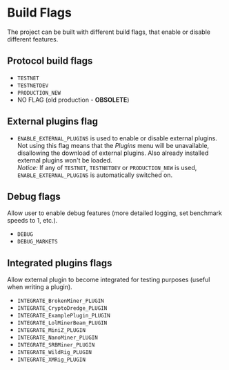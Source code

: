 # Build Flags

The project can be built with different build flags, that enable or disable different features.

## Protocol build flags
- `TESTNET`
- `TESTNETDEV`
- `PRODUCTION_NEW`
- NO FLAG (old production  - **OBSOLETE**)

## External plugins flag

- `ENABLE_EXTERNAL_PLUGINS` is used to enable or disable external plugins. Not using this flag means that the *Plugins* menu will be unavailable, disallowing the download of external plugins. Also already installed external plugins won't be loaded.<br>
*Notice:* If any of `TESTNET`, `TESTNETDEV` or `PRODUCTION_NEW` is used, `ENABLE_EXTERNAL_PLUGINS` is automatically switched on.

## Debug flags

Allow user to enable debug features (more detailed logging, set benchmark speeds to 1, etc.).

- `DEBUG`
- `DEBUG_MARKETS`

## Integrated plugins flags

Allow external plugin to become integrated for testing purposes (useful when writing a plugin).

- `INTEGRATE_BrokenMiner_PLUGIN`
- `INTEGRATE_CryptoDredge_PLUGIN`
- `INTEGRATE_ExamplePlugin_PLUGIN`
- `INTEGRATE_LolMinerBeam_PLUGIN`
- `INTEGRATE_MiniZ_PLUGIN`
- `INTEGRATE_NanoMiner_PLUGIN`
- `INTEGRATE_SRBMiner_PLUGIN`
- `INTEGRATE_WildRig_PLUGIN`
- `INTEGRATE_XMRig_PLUGIN`